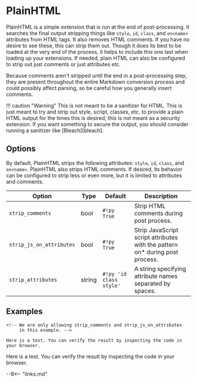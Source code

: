 # PlainHTML

PlainHTML is a simple extension that is run at the end of post-processing.  It searches the final output stripping things like `style`, `id`, `class`, and `on<name>` attributes from HTML tags.  It also removes HTML comments.  If you have no desire to see these, this can strip them out.  Though it does its best to be loaded at the very end of the process, it helps to include this one last when loading up your extensions.  If needed, plain HTML can also be configured to strip out just comments or just attributes etc.

Because comments aren't stripped until the end in a post-processing step, they are present throughout the entire Markdown conversion process and could possibly affect parsing, so be careful how you generally insert comments.

!!! caution "Warning"
    This is not meant to be a sanitizer for HTML.  This is just meant to try and strip out style, script, classes, etc. to provide a plain HTML output for the times this is desired; this is not meant as a security extension.  If you want something to secure the output, you should consider running a sanitizer like [Bleach][bleach].

## Options

By default, PlainHTML strips the following attributes: `style`, `id`, `class`, and `on<name>`.  PlainHTML also strips HTML comments. If desired, its behavior can be configured to strip less or even more, but it is limited to attributes and comments.

Option                   | Type   | Default                 |Description
------------------------ |------- | ----------------------- |-----------
`strip_comments`         | bool   | `#!py True`             | Strip HTML comments during post process.
`strip_js_on_attributes` | bool   | `#!py True`             | Strip JavaScript script attributes with the pattern on* during post process.
`strip_attributes`       | string | `#!py 'id class style'` | A string specifying attribute names separated by spaces.

## Examples

```
<!-- We are only allowing strip_comments and strip_js_on_attributes
     in this example. -->

Here is a test. You can verify the result by inspecting the code in your browser.
```

<!-- We are only allowing strip_comments and strip_js_on_attributes
     in this example. -->

Here is a test. You can verify the result by inspecting the code in your browser.

--8<-- "links.md"
